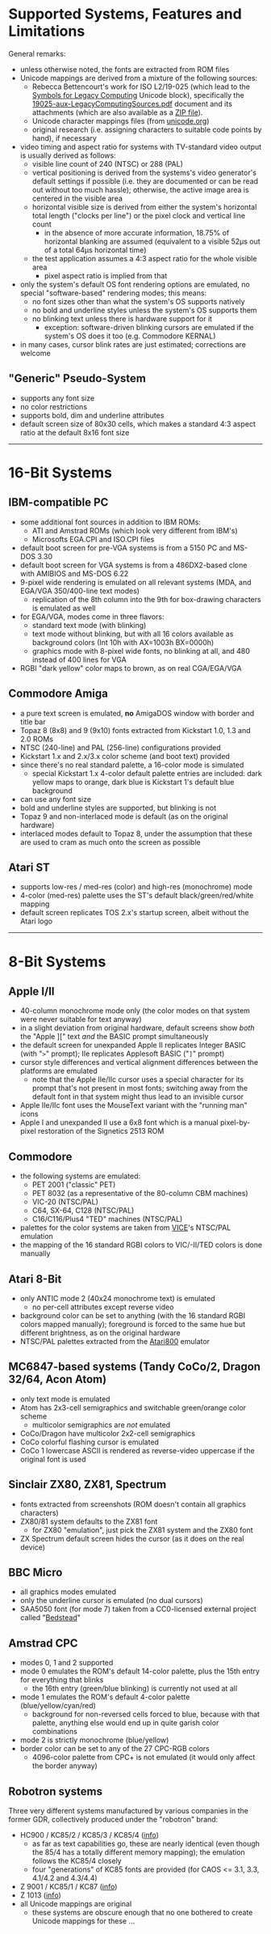 # Supported Systems, Features and Limitations

General remarks:
- unless otherwise noted, the fonts are extracted from ROM files
- Unicode mappings are derived from a mixture of the following sources:
  - Rebecca Bettencourt's work for ISO L2/19-025 (which lead to the [Symbols for Legacy Computing](https://www.unicode.org/charts/PDF/U1FB00.pdf) Unicode block), specifically the [19025-aux-LegacyComputingSources.pdf](https://www.unicode.org/L2/L2019/19025-aux-LegacyComputingSources.pdf) document and its attachments (which are also available as a [ZIP file](https://www.unicode.org/L2/L2019/19025-aux-mappings.zip)).
  - Unicode character mappings files (from [unicode.org](https://unicode.org/Public/MAPPINGS/))
  - original research (i.e. assigning characters to suitable code points by hand), if necessary
- video timing and aspect ratio for systems with TV-standard video output is usually derived as follows:
  - visible line count of 240 (NTSC) or 288 (PAL)
  - vertical positioning is derived from the systems's video generator's default settings if possible (i.e. they are documented or can be read out without too much hassle); otherwise, the active image area is centered in the visible area
  - horizontal visible size is derived from either the system's horizontal total length ("clocks per line") or the pixel clock and vertical line count
    - in the absence of more accurate information, 18.75% of horizontal blanking are assumed (equivalent to a visible 52µs out of a total 64µs horizontal time)
  - the test application assumes a 4:3 aspect ratio for the whole visible area
    - pixel aspect ratio is implied from that
- only the system's default OS font rendering options are emulated, no special "software-based" rendering modes; this means:
  - no font sizes other than what the system's OS supports natively
  - no bold and underline styles unless the system's OS supports them
  - no blinking text unless there is hardware support for it
    - exception: software-driven blinking cursors are emulated if the system's OS does it too (e.g. Commodore KERNAL)
- in many cases, cursor blink rates are just estimated; corrections are welcome

## "Generic" Pseudo-System
- supports any font size
- no color restrictions
- supports bold, dim and underline attributes
- default screen size of 80x30 cells, which makes a standard 4:3 aspect ratio at the default 8x16 font size

----------------------------------------------------------------------

# 16-Bit Systems

## IBM-compatible PC
- some additional font sources in addition to IBM ROMs:
  - ATI and Amstrad ROMs (which look very different from IBM's)
  - Microsofts EGA.CPI and ISO.CPI files
- default boot screen for pre-VGA systems is from a 5150 PC and MS-DOS 3.30
- default boot screen for VGA systems is from a 486DX2-based clone with AMIBIOS and MS-DOS 6.22
- 9-pixel wide rendering is emulated on all relevant systems (MDA, and EGA/VGA 350/400-line text modes)
  - replication of the 8th column into the 9th for box-drawing characters is emulated as well
- for EGA/VGA, modes come in three flavors:
  - standard text mode (with blinking)
  - text mode without blinking, but with all 16 colors available as background colors (Int 10h with AX=1003h BX=0000h)
  - graphics mode with 8-pixel wide fonts, no blinking at all, and 480 instead of 400 lines for VGA
- RGBI "dark yellow" color maps to brown, as on real CGA/EGA/VGA

## Commodore Amiga
- a pure text screen is emulated, **no** AmigaDOS window with border and title bar
- Topaz 8 (8x8) and 9 (9x10) fonts extracted from Kickstart 1.0, 1.3 and 2.0 ROMs
- NTSC (240-line) and PAL (256-line) configurations provided
- Kickstart 1.x and 2.x/3.x color scheme (and boot text) provided
- since there's no real standard palette, a 16-color mode is simulated
  - special Kickstart 1.x 4-color default palette entries are included: dark yellow maps to orange, dark blue is Kickstart 1's default blue background
- can use any font size
- bold and underline styles are supported, but blinking is not
- Topaz 9 and non-interlaced mode is default (as on the original hardware)
- interlaced modes default to Topaz 8, under the assumption that these are used to cram as much onto the screen as possible

## Atari ST
- supports low-res / med-res (color) and high-res (monochrome) mode
- 4-color (med-res) palette uses the ST's default black/green/red/white mapping
- default screen replicates TOS 2.x's startup screen, albeit without the Atari logo

----------------------------------------------------------------------

# 8-Bit Systems

## Apple I/II
- 40-column monochrome mode only (the color modes on that system were never suitable for text anyway)
- in a slight deviation from original hardware, default screens show _both_ the "Apple ][" text _and_ the BASIC prompt simultaneously
- the default screen for unexpanded Apple II replicates Integer BASIC (with "`>`" prompt); IIe replicates Applesoft BASIC ("`]`" prompt)
- cursor style differences and vertical alignment differences between the platforms are emulated
  - note that the Apple IIe/IIc cursor uses a special character for its prompt that's not present in most fonts; switching away from the default font in that system might thus lead to an invisible cursor
- Apple IIe/IIc font uses the MouseText variant with the "running man" icons
- Apple I and unexpanded II use a 6x8 font which is a manual pixel-by-pixel restoration of the Signetics 2513 ROM

## Commodore
- the following systems are emulated:
  - PET 2001 ("classic" PET)
  - PET 8032 (as a representative of the 80-column CBM machines)
  - VIC-20 (NTSC/PAL)
  - C64, SX-64, C128 (NTSC/PAL)
  - C16/C116/Plus4 "TED" machines (NTSC/PAL)
- palettes for the color systems are taken from [VICE](https://vice-emu.sourceforge.io)'s NTSC/PAL emulation
- the mapping of the 16 standard RGBI colors to VIC/-II/TED colors is done manually

## Atari 8-Bit
- only ANTIC mode 2 (40x24 monochrome text) is emulated
  - no per-cell attributes except reverse video
- background color can be set to anything (with the 16 standard RGBI colors mapped manually); foreground is forced to the same hue but different brightness, as on the original hardware
- NTSC/PAL palettes extracted from the [Atari800](https://atari800.github.io) emulator

## MC6847-based systems (Tandy CoCo/2, Dragon 32/64, Acon Atom)
- only text mode is emulated
- Atom has 2x3-cell semigraphics and switchable green/orange color scheme
  - multicolor semigraphics are *not* emulated
- CoCo/Dragon have multicolor 2x2-cell semigraphics
- CoCo colorful flashing cursor is emulated
- CoCo 1 lowercase ASCII is rendered as reverse-video uppercase if the original font is used

## Sinclair ZX80, ZX81, Spectrum
- fonts extracted from screenshots (ROM doesn't contain all graphics characters)
- ZX80/81 system defaults to the ZX81 font
  - for ZX80 "emulation", just pick the ZX81 system and the ZX80 font
- ZX Spectrum default screen hides the cursor (as it does on the real device)

## BBC Micro
- all graphics modes emulated
- only the underline cursor is emulated (no dual cursors)
- SAA5050 font (for mode 7) taken from a CC0-licensed external project called "[Bedstead](http://bjh21.me.uk/bedstead/)"

## Amstrad CPC
- modes 0, 1 and 2 supported
- mode 0 emulates the ROM's default 14-color palette, plus the 15th entry for everything that blinks
  - the 16th entry (green/blue blinking) is currently not used at all
- mode 1 emulates the ROM's default 4-color palette (blue/yellow/cyan/red)
  - background for non-reversed cells forced to blue, because with that palette, anything else would end up in quite garish color combinations
- mode 2 is strictly monochrome (blue/yellow)
- border color can be set to any of the 27 CPC-RGB colors
  - 4096-color palette from CPC+ is not emulated (it would only affect the border anyway)

## Robotron systems
Three very different systems manufactured by various companies in the former GDR, collectively produced under the "robotron" brand:
- HC900 / KC85/2 / KC85/3 / KC85/4 ([info](https://en.wikipedia.org/wiki/KC_85))
  - as far as text capabilities go, these are nearly identical (even though the 85/4 has a totally different memory mapping); the emulation follows the KC85/4 closely
  - four "generations" of KC85 fonts are provided (for CAOS <= 3.1,  3.3, 4.1/4.2 and 4.3/4.4)
- Z 9001 / KC85/1 / KC87 ([info](https://en.wikipedia.org/wiki/Robotron_Z1013))
- Z 1013 ([info](https://en.wikipedia.org/wiki/Robotron_Z1013))
- all Unicode mappings are original
  - these systems are obscure enough that no one bothered to create Unicode mappings for these ...
